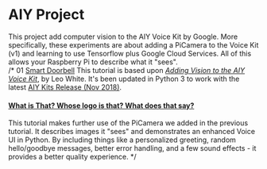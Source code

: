 # AIY Project
This project add computer vision to the AIY Voice Kit by Google. More specifically, these experiments are about adding a PiCamera to the Voice Kit (v1) and learning to use Tensorflow plus Google Cloud Services. All of this allows your Raspberry Pi to describe what it "sees".  
/* 01 <a href="https://www.hackster.io/elizmyers/aiy-smart-doorbell-02d8ad"> Smart Doorbell</a>
This tutorial is based upon <a href="http://blog.mybigideas.uk/2018/03/adding-vision-to-your-aiy-project-in-4.html"><i>Adding Vision to the AIY Voice Kit</i></a>, by Leo White. It's been updated in Python 3 to work with the latest <a href="https://github.com/google/aiyprojects-raspbian/releases/tag/v20181116">AIY Kits Release (Nov 2018)</a>.

#### <a href="https://www.hackster.io/elizmyers/add-vision-to-the-aiy-voice-kit-e9ff3d">What is That? Whose logo is that? What does that say?</a>
This tutorial makes further use of the PiCamera we added in the previous tutorial. It describes images it "sees" and demonstrates an enhanced Voice UI in Python. By including things like a personalized greeting, random hello/goodbye messages, better error handling, and a few sound effects - it provides a better quality experience. */

